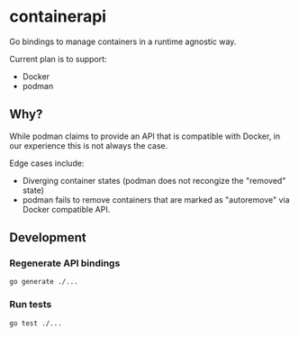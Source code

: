# containerapi

Go bindings to manage containers in a runtime agnostic way.

Current plan is to support:

* Docker
* podman

## Why?

While podman claims to provide an API that is compatible with Docker, in our experience this is not always the case.

Edge cases include:
* Diverging container states (podman does not recongize the "removed" state)
* podman fails to remove containers that are marked as "autoremove" via Docker compatible API.

## Development

### Regenerate API bindings

```
go generate ./...
```

### Run tests

```
go test ./...
```
